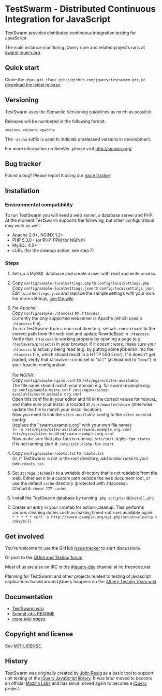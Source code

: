 TestSwarm - Distributed Continuous Integration for JavaScript
=================

TestSwarm provides distributed continuous integration testing for
JavaScript.

The main instance monitoring jQuery core and related projects runs at
[swarm.jquery.org](http://swarm.jquery.org/).



Quick start
----------

Clone the repo, `git clone git://github.com/jquery/testswarm.git`, or
[download the latest
release](https://github.com/jquery/testswarm/zipball/master).



Versioning
----------

TestSwarm uses the Semantic Versioning guidelines as much as possible.

Releases will be numbered in the following format:

`<major>.<minor>.<patch>`

The `-alpha` suffix is used to indicate unreleased versions in development.

For more information on SemVer, please visit http://semver.org/.



Bug tracker
-----------

Found a bug? Please report it using our [issue
tracker](https://github.com/jquery/testswarm/issues)!



Installation
-----------

### Environmental compatibility

To run TestSwarm you will need a web server, a database server and PHP.
At the moment TestSwarm supports the following, but other configurations
may work as well.

* Apache 2.0+, NGINX 1.2+
* PHP 5.3.0+ (or PHP-FPM for NGINX)
* MySQL 4.0+
* cURL (for the cleanup action; see step 7)

### Steps

1. Set up a MySQL database and create a user with read and write access.

1. Copy `config/sample-localSettings.php` to `config/localSettings.php`<br/>
   Copy `config/sample-localSettings.json` to `config/localSettings.json`.<br/>
   Edit `localSettings.json` and replace the sample settings with your own.<br/>
   For more settings, [see the wiki](https://github.com/jquery/testswarm/wiki/Settings).

1. *For Apache:*<br/>
   Copy `config/sample-.htaccess` to `.htaccess`.<br/>
   Currently the only supported webserver is Apache (which uses a `.htaccess`
   file).<br/>
   To run TestSwarm from a non-root directory, set `web.contextpath` to the
   correct path from the web root and update RewriteBase in `.htaccess`.
   Verify that `.htaccess` is working properly by opening a page (e.g.
   `/testswarm/projects`) in your browser. If it doesn't work, make sure your
   `.htaccess` is actually being read (e.g. by putting some jibberish into the
   `.htaccess` file, which should result in a HTTP 500 Error). If it doesn't
   get loaded, verify that `AllowOverride` is set to "`All`" (at least not to
   "`None`") in your Apache configuration.<br/>
   <br/>
   *For NGINX:*<br/>
   Copy `config/sample-nginx.conf` to `/etc/nginx/sites-available`.
   <br/>The file name should match your domain e.g. for swarm.example.org:<br/>
   `cp config/sample-nginx.conf /etc/nginx/sites-available/swarm.example.org.conf`
   <br/>Open this conf file in your editor and fill in the correct values for
   `YOURURL`, and make sure your install is located at `/var/www/testswarm`
   (otherwise update the file to match your install location).<br/>
   Now you need to link the `sites-available` config to the `sites-enabled` config:<br/>
   (replace the "swarm.example.org"  with your own file name):<br/>
   `ln -s /etc/nginx/sites-available/swarm.example.org.conf /etc/nginx/sites-enabled/swarm.example.org.conf`<br/>
   Now make sure that php-fpm is running: `/etc/init.d/php-fpm status`<br/>
   if is not running start it: `/etc/init.d/php-fpm start`

1. Copy `config/sample-robots.txt` to `robots.txt`<br/>
   Or, if TestSwarm is not in the root directory, add similar rules to your own `robots.txt`.

1. Set `storage.cacheDir` to a writable directory that is not readable from the
   web. Either set it to a custom path outside the web document root, or use the
   default `cache` directory (protected with .htaccess).<br/>Chmod it:
   `chmod 777 cache`.

1. Install the TestSwarm database by running:
   `php scripts/dbInstall.php`

1. Create an entry in your crontab for action=cleanup. This performs various
   cleaning duties such as making timed-out runs available again.<br/>
   `* * * * * curl -s http://swarm.example.org/api.php?action=cleanup > /dev/null`


Get involved
---------------------

You're welcome to use the GitHub [issue tracker](https://github.com/jquery/testswarm/issues)
 to start discussions.

Or post to the [QUnit and Testing forum](https://forum.jquery.com/qunit-and-testing).

Most of us are also on IRC in the
[#jquery-dev](http://webchat.freenode.net/?channels=jquery-dev) channel at
irc.freenode.net

Planning for TestSwarm and other projects related to testing of javascript
applications based around jQuery happens on the [jQuery Testing Team
wiki](http://jquerytesting.pbworks.com)


Documentation
---------------------

* [TestSwarm wiki](https://github.com/jquery/testswarm/wiki)
* [Submit jobs README](https://github.com/jquery/testswarm/blob/master/scripts/addjob/README.md)
* _[more wiki pages](https://github.com/jquery/testswarm/wiki/_pages)_



Copyright and license
---------------------

See
[MIT-LICENSE](https://raw.github.com/jquery/testswarm/master/MIT-LICENSE).



History
---------------------

TestSwarm was originally created by [John Resig](http://ejohn.org/) as a
basic tool to support unit testing of the [jQuery JavaScript
library](http://jquery.com). It was later moved to become an official
[Mozilla Labs](http://labs.mozilla.com/) and has since moved again to become
a [jQuery](http://jquery.org/) project.
